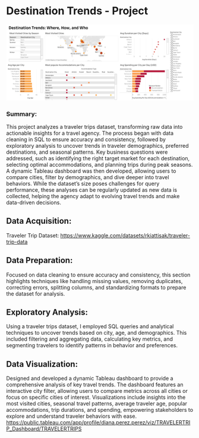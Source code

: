 # Destination Trends - Project

![Destination Trends Dashboard](https://github.com/dianaip93/Traveler-Trips-Project/blob/main/DestinationTrendsDashboard.png?raw=true)

### Summary:
This project analyzes a traveler trips dataset, transforming raw data into actionable insights for a travel agency. The process began with data cleaning in SQL to ensure accuracy and consistency, followed by exploratory analysis to uncover trends in traveler demographics, preferred destinations, and seasonal patterns. Key business questions were addressed, such as identifying the right target market for each destination, selecting optimal accommodations, and planning trips during peak seasons. A dynamic Tableau dashboard was then developed, allowing users to compare cities, filter by demographics, and dive deeper into travel behaviors. While the dataset’s size poses challenges for query performance, these analyses can be regularly updated as new data is collected, helping the agency adapt to evolving travel trends and make data-driven decisions.

##  Data Acquisition:
Traveler Trip Dataset: https://www.kaggle.com/datasets/rkiattisak/traveler-trip-data

##  Data Preparation:
Focused on data cleaning to ensure accuracy and consistency, this section highlights techniques like handling missing values, removing duplicates, correcting errors, splitting columns, and standardizing formats to prepare the dataset for analysis.

##  Exploratory Analysis:
Using a traveler trips dataset, I employed SQL queries and analytical techniques to uncover trends based on city, age, and demographics. This included filtering and aggregating data, calculating key metrics, and segmenting travelers to identify patterns in behavior and preferences.


##  Data Visualization: 
Designed and developed a dynamic Tableau dashboard to provide a comprehensive analysis of key travel trends. The dashboard features an interactive city filter, allowing users to compare metrics across all cities or focus on specific cities of interest. Visualizations include insights into the most visited cities, seasonal travel patterns, average traveler age, popular accommodations, trip durations, and spending, empowering stakeholders to explore and understand traveler behaviors with ease.
https://public.tableau.com/app/profile/diana.perez.perez/viz/TRAVELERTRIP_Dashboard/TRAVELERTRIPS
